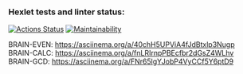 ### Hexlet tests and linter status:
[![Actions Status](https://github.com/Eset74/python-project-49/workflows/hexlet-check/badge.svg)](https://github.com/Eset74/python-project-49/actions)
[![Maintainability](https://api.codeclimate.com/v1/badges/0534146f73ee7f4a7196/maintainability)](https://codeclimate.com/github/Eset74/python-project-49/maintainability)

BRAIN-EVEN: https://asciinema.org/a/40chH5UPViA4fJdBtxlp3Nugp
BRAIN-CALC: https://asciinema.org/a/fnLRIrnpPBEcfbr2dGsZ4WLhv
BRAIN-GCD: https://asciinema.org/a/FNr65lgYJobP4VyCCf5Y6ptD9